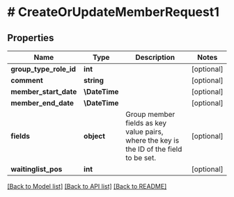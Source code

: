 # # CreateOrUpdateMemberRequest1

## Properties

Name | Type | Description | Notes
------------ | ------------- | ------------- | -------------
**group_type_role_id** | **int** |  | [optional]
**comment** | **string** |  | [optional]
**member_start_date** | **\DateTime** |  | [optional]
**member_end_date** | **\DateTime** |  | [optional]
**fields** | **object** | Group member fields as key value pairs, where the key is the ID of the field to be set. | [optional]
**waitinglist_pos** | **int** |  | [optional]

[[Back to Model list]](../../README.md#models) [[Back to API list]](../../README.md#endpoints) [[Back to README]](../../README.md)

